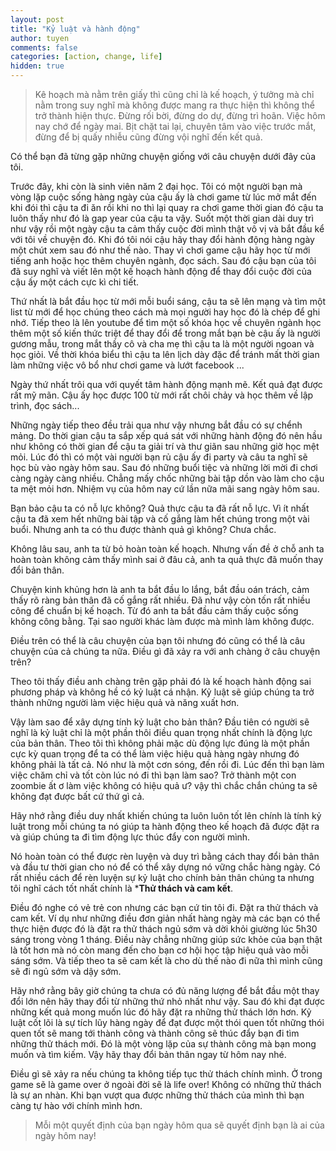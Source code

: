 ```yaml
---
layout: post
title: "Kỷ luật và hành động"
author: tuyen
comments: false
categories: [action, change, life]
hidden: true
---
```


> Kê hoạch mà nằm trên giấy thì cũng chỉ là kế hoạch, ý tưởng mà chỉ nằm trong suy nghĩ mà không được mang ra thực hiện thì không thể trở thành hiện thực. Đừng rối bời, đừng do dự, đừng trì hoãn. Việc hôm nay chớ để ngày mai. Bịt chặt tai lại, chuyên tâm vào việc trước mắt, đừng để bị quấy nhiễu cũng đừng vội nghĩ đến kết quả. 

Có thể bạn đã từng gặp những chuyện giống với câu chuyện dưới đây của tôi.

Trước đây, khi còn là sinh viên năm 2 đại học. Tôi có một người bạn mà vòng lặp cuộc sống hàng ngày của cậu ấy là chơi game từ lúc mở mắt đến khi đói thì cậu ta đi ăn rồi khi no thì lại quay ra chơi game thời gian đó cậu ta luôn thấy như đó là gap year của cậu ta vậy. Suốt một thời gian dài duy trì như vậy rồi một ngày cậu ta cảm thấy cuộc đời mình thật vô vị và bắt đầu kể với tôi về chuyện đó. Khi đó tôi nói cậu hãy thay đổi hành động hàng ngày một chút xem sau đó như thế nào. Thay vì chơi game cậu hãy học từ mới tiếng anh hoặc học thêm chuyên ngành, đọc sách. Sau đó cậu bạn của tôi đã suy nghĩ và viết lên một kế hoạch hành động để thay đổi cuộc đời của cậu ấy một cách cực kì chi tiết.

Thứ nhất là bắt đầu học từ mới mỗi buổi sáng, cậu ta sẽ lên mạng và tìm một list từ mới để học chúng theo cách mà mọi người hay học đó là chép để ghi nhớ. Tiếp theo là lên youtube để tìm một số khóa học về chuyên ngành học thêm một số kiến thức triệt để thay đổi để trong mắt bạn bè cậu ấy là người gương mẫu, trong mắt thầy cô và cha mẹ thì cậu ta là một người ngoan và học giỏi. Về thời khóa biểu thì cậu ta lên lịch dày đặc để tránh mất thời gian làm những việc vô bổ như chơi game và lướt facebook ...

Ngày thứ nhất trôi qua với quyết tâm hành động mạnh mẽ. Kết quả đạt được rất mỹ mãn. Cậu ấy học được 100 từ mới rất chôi chảy và học thêm về lập trình, đọc sách...

Những ngày tiếp theo đều trải qua như vậy nhưng bắt đầu có sự chểnh mảng. Do thời gian cậu ta sắp xếp quá sát với những hành động đó nên hầu như không có thời gian để cậu ta giải trí và thư giãn sau những giờ học mệt mỏi. Lúc đó thì có một vài người bạn rủ cậu ấy đi party và câu ta nghĩ sẽ học bù vào ngày hôm sau. Sau đó những buổi tiệc và những lời mời đi chơi càng ngày càng nhiều. Chẳng mấy chốc những bài tập dồn vào làm cho cậu ta mệt mỏi hơn. Nhiệm vụ của hôm nay cứ lần nữa mãi sang ngày hôm sau.

Bạn bảo cậu ta có nỗ lực không? Quả thực cậu ta đã rất nỗ lực. Vì ít nhất cậu ta đã xem hết những bài tập và cố gắng làm hết chúng trong một vài buổi. Nhưng anh ta có thu được thành quả gì không? Chưa chắc.

Không lâu sau, anh ta từ bỏ hoàn toàn kế hoạch. Nhưng vấn đề ở chỗ anh ta hoàn toàn không cảm thấy mình sai ở đâu cả, anh ta quả thực đã muốn thay đổi bản thân.

Chuyện kinh khủng hơn là anh ta bắt đầu lo lắng, bắt đầu oán trách, cảm thấy rõ ràng bản thân đã cố gắng rất nhiều. Đã như vậy còn tốn rất nhiều công để chuẩn bị kế hoạch. Từ đó anh ta bắt đầu cảm thấy cuộc sống không công bằng. Tại sao người khác làm được mà mình làm không được.

Điều trên có thể là câu chuyện của bạn tôi nhưng đó cũng có thể là câu chuyện của cả chúng ta nữa. Điều gì đã xảy ra với anh chàng ở câu chuyện trên? 

Theo tôi thấy điều anh chàng trên gặp phải đó là kế hoạch hành động sai phương pháp và không hề có kỷ luật cá nhận. Kỷ luật sẽ giúp chúng ta trở thành những người làm việc hiệu quả và năng xuất hơn.

Vậy làm sao để xây dựng tính kỷ luật cho bản thân? Đầu tiên có người sẽ nghĩ là kỷ luật chỉ là một phần thôi điều quan trọng nhất chính là động lực của bản thân. Theo tôi thì không phải mặc dù động lực đúng là một phần cực kỳ quan trọng để ta có thể làm việc hiệu quả hàng ngày nhưng đó không phải là tất cả. Nó như là một cơn sóng, đến rồi đi. Lúc đến thì bạn làm việc chăm chỉ và tốt còn lúc nó đi thì bạn làm sao? Trở thành một con zoombie ất ơ làm việc không có hiệu quả ư? vậy thì chắc chắn chúng ta sẽ không đạt được bất cứ thứ gì cả.

Hãy nhớ rằng điều duy nhất khiến chúng ta luôn luôn tốt lên chính là tính kỷ luật trong mỗi chúng ta nó giúp ta hành động theo kế hoạch đã được đặt ra và giúp chúng ta đi tìm động lực thúc đẩy con người mình.

Nó hoàn toàn có thể được rèn luyện và duy trì bằng cách thay đổi bản thân và đầu tư thời gian cho nó để có thể xây dựng nó vững chắc hàng ngày. Có rất nhiều cách để rèn luyện sự kỷ luật cho chính bản thân chúng ta nhưng tôi nghĩ cách tốt nhất chính là ***Thử thách và cam kết**.

Điều đó nghe có vẻ trẻ con nhưng các bạn cứ tin tôi đi. Đặt ra thử thách và cam kết. Ví dụ như những điều đơn giản nhất hàng ngày mà các bạn có thể thực hiện được đó là đặt ra thử thách ngủ sớm và dời khỏi giường lúc 5h30 sáng trong vòng 1 tháng. Điều này chẳng những giúp sức khỏe của bạn thật là tốt hơn mà nó còn mang đến cho bạn cơ hội học tập hiệu quả vào mỗi sáng sớm. Và tiếp theo ta sẽ cam kết là cho dù thế nào đi nữa thì mình cũng sẽ đi ngủ sớm và dậy sớm.

Hãy nhớ rằng bây giờ chúng ta chưa có đủ năng lượng để bắt đầu một thay đổi lớn nên hãy thay đổi từ những thứ nhỏ nhất như vậy. Sau đó khi đạt được những kết quả mong muốn lúc đó hãy đặt ra những thử thách lớn hơn. Kỷ luật cốt lõi là sự tích lũy hàng ngày để đạt được một thói quen tốt những thói quen tốt sẽ mang tới thành công và thành công sẽ thúc đẩy bạn đi tìm những thử thách mới. Đó là một vòng lặp của sự thành công mà bạn mong muốn và tìm kiếm. Vậy hãy thay đổi bản thân ngay từ hôm nay nhé.

Điều gì sẽ xảy ra nếu chúng ta không tiếp tục thử thách chính mình. Ở trong game sẽ là game over ở ngoài đời sẽ là life over! Không có những thử thách là sự an nhàn. Khi bạn vượt qua được những thử thách của mình thì bạn càng tự hào với chính mình hơn.

> Mỗi một quyết định của bạn ngày hôm qua sẽ quyết định bạn là ai của ngày hôm nay!